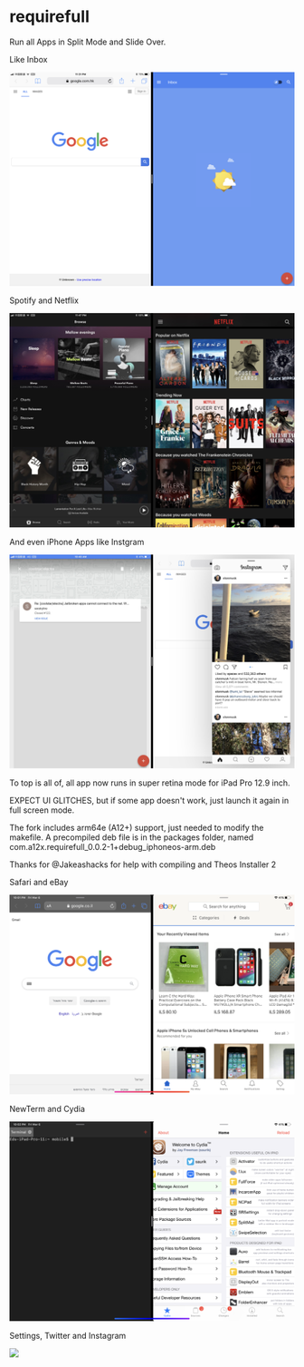 
# requirefull

Run all Apps in Split Mode and Slide Over.

Like Inbox

![](./screenshot/IMG_0202.PNG)

Spotify and Netflix

![](./screenshot/IMG_0203.jpg)

And even iPhone Apps like Instgram

![](./screenshot/IMG_0205.jpg)

To top is all of, all app now runs in super retina mode for iPad Pro 12.9 inch.

EXPECT UI GLITCHES, but if some app doesn't work, just launch it again in full screen mode.

The fork includes arm64e (A12+) support, just needed to modify the makefile. A precompiled deb file is in the packages folder, named com.a12x.requirefull_0.0.2-1+debug_iphoneos-arm.deb 

Thanks for @Jakeashacks for help with compiling and Theos Installer 2

Safari and eBay 

![](./screenshot/IMG_0419.png)

NewTerm and Cydia 

![](./screenshot/IMG_0420.png)

Settings, Twitter and Instagram 


![](./screenshot/IMG_0421.png)